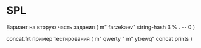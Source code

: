 # SPL
Вариант на вторую часть задания 
( m" farzekaev" string-hash 3 % . -- 0 )

concat.frt
пример тестирования
( m" qwerty " m" ytrewq" concat prints )


